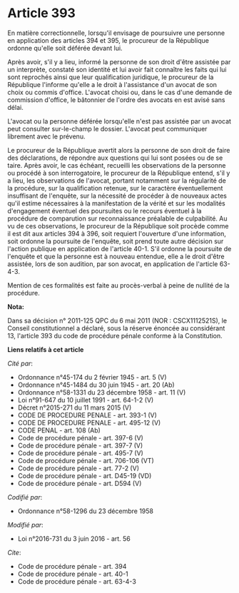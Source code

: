 # Article 393

En matière correctionnelle, lorsqu'il envisage de poursuivre une personne en application des articles 394 et 395, le
procureur de la République ordonne qu'elle soit déférée devant lui. 

Après avoir, s'il y a lieu, informé la personne de son droit d'être assistée par un interprète, constaté son identité et lui
avoir fait connaître les faits qui lui sont reprochés ainsi que leur qualification juridique, le procureur de la République
l'informe qu'elle a le droit à l'assistance d'un avocat de son choix ou commis d'office. L'avocat choisi ou, dans le cas
d'une demande de commission d'office, le bâtonnier de l'ordre des avocats en est avisé sans délai. 

L'avocat ou la personne déférée lorsqu'elle n'est pas assistée par un avocat peut consulter sur-le-champ le dossier. L'avocat
peut communiquer librement avec le prévenu. 

Le procureur de la République avertit alors la personne de son droit de faire des déclarations, de répondre aux questions qui
lui sont posées ou de se taire. Après avoir, le cas échéant, recueilli les observations de la personne ou procédé à son
interrogatoire, le procureur de la République entend, s'il y a lieu, les observations de l'avocat, portant notamment sur la
régularité de la procédure, sur la qualification retenue, sur le caractère éventuellement insuffisant de l'enquête, sur la
nécessité de procéder à de nouveaux actes qu'il estime nécessaires à la manifestation de la vérité et sur les modalités
d'engagement éventuel des poursuites ou le recours éventuel à la procédure de comparution sur reconnaissance préalable de
culpabilité. Au vu de ces observations, le procureur de la République soit procède comme il est dit aux articles 394 à 396,
soit requiert l'ouverture d'une information, soit ordonne la poursuite de l'enquête, soit prend toute autre décision sur
l'action publique en application de l'article 40-1. S'il ordonne la poursuite de l'enquête et que la personne est à nouveau
entendue, elle a le droit d'être assistée, lors de son audition, par son avocat, en application de l'article 63-4-3. 

Mention de ces formalités est faite au procès-verbal à peine de nullité de la procédure.

**Nota:**

Dans sa décision n° 2011-125 QPC du 6 mai 2011 (NOR : CSCX1112521S), le Conseil constitutionnel a déclaré, sous la réserve
énoncée au considérant 13, l'article 393 du code de procédure pénale conforme à la Constitution.

**Liens relatifs à cet article**

_Cité par_:

  - Ordonnance n°45-174 du 2 février 1945 - art. 5 (V)
  - Ordonnance n°45-1484 du 30 juin 1945 - art. 20 (Ab)
  - Ordonnance n°58-1331 du 23 décembre 1958 - art. 11 (V)
  - Loi n°91-647 du 10 juillet 1991 - art. 64-1-2 (V)
  - Décret n°2015-271 du 11 mars 2015 (V)
  - CODE DE PROCEDURE PENALE - art. 393-1 (V)
  - CODE DE PROCEDURE PENALE - art. 495-12 (V)
  - CODE PENAL - art. 108 (Ab)
  - Code de procédure pénale - art. 397-6 (V)
  - Code de procédure pénale - art. 397-7 (V)
  - Code de procédure pénale - art. 495-7 (V)
  - Code de procédure pénale - art. 706-106 (VT)
  - Code de procédure pénale - art. 77-2 (V)
  - Code de procédure pénale - art. D45-19 (VD)
  - Code de procédure pénale - art. D594 (V)

_Codifié par_:

  - Ordonnance n°58-1296 du 23 décembre 1958

_Modifié par_:

  - Loi n°2016-731 du 3 juin 2016 - art. 56

_Cite_:

  - Code de procédure pénale - art. 394
  - Code de procédure pénale - art. 40-1
  - Code de procédure pénale - art. 63-4-3
